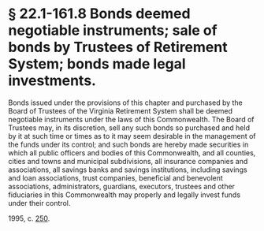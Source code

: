 # § 22.1-161.8 Bonds deemed negotiable instruments; sale of bonds by Trustees of Retirement System; bonds made legal investments.

<p>Bonds issued under the provisions of this chapter and purchased by the Board of Trustees of the Virginia Retirement System shall be deemed negotiable instruments under the laws of this Commonwealth. The Board of Trustees may, in its discretion, sell any such bonds so purchased and held by it at such time or times as to it may seem desirable in the management of the funds under its control; and such bonds are hereby made securities in which all public officers and bodies of this Commonwealth, and all counties, cities and towns and municipal subdivisions, all insurance companies and associations, all savings banks and savings institutions, including savings and loan associations, trust companies, beneficial and benevolent associations, administrators, guardians, executors, trustees and other fiduciaries in this Commonwealth may properly and legally invest funds under their control.</p><p>1995, c. <a href='http://lis.virginia.gov/cgi-bin/legp604.exe?951+ful+CHAP0250'>250</a>.</p>